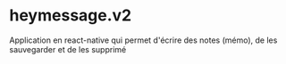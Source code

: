 # heymessage.v2

Application en react-native qui permet d'écrire des notes (mémo), de les sauvegarder et de les supprimé
